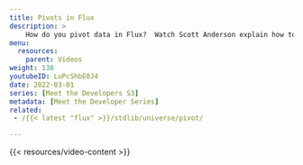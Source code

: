 ```yaml
---
title: Pivots in Flux
description: >
    How do you pivot data in Flux?  Watch Scott Anderson explain how to use Flux's pivot function.
menu:
  resources:
    parent: Videos
weight: 138
youtubeID: LuPcShbE0J4
date: 2022-03-01
series: [Meet the Developers S3]
metadata: [Meet the Developer Series]
related: 
 - /{{< latest "flux" >}}/stdlib/universe/pivot/

---
```


{{< resources/video-content >}}